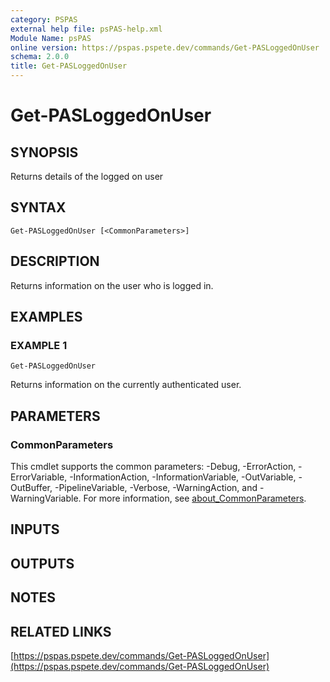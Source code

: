 ```yaml
---
category: PSPAS
external help file: psPAS-help.xml
Module Name: psPAS
online version: https://pspas.pspete.dev/commands/Get-PASLoggedOnUser
schema: 2.0.0
title: Get-PASLoggedOnUser
---
```


# Get-PASLoggedOnUser

## SYNOPSIS
Returns details of the logged on user

## SYNTAX

```
Get-PASLoggedOnUser [<CommonParameters>]
```

## DESCRIPTION
Returns information on the user who is logged in.

## EXAMPLES

### EXAMPLE 1
```
Get-PASLoggedOnUser
```

Returns information on the currently authenticated user.

## PARAMETERS

### CommonParameters
This cmdlet supports the common parameters: -Debug, -ErrorAction, -ErrorVariable, -InformationAction, -InformationVariable, -OutVariable, -OutBuffer, -PipelineVariable, -Verbose, -WarningAction, and -WarningVariable. For more information, see [about_CommonParameters](http://go.microsoft.com/fwlink/?LinkID=113216).

## INPUTS

## OUTPUTS

## NOTES

## RELATED LINKS

[https://pspas.pspete.dev/commands/Get-PASLoggedOnUser](https://pspas.pspete.dev/commands/Get-PASLoggedOnUser)

